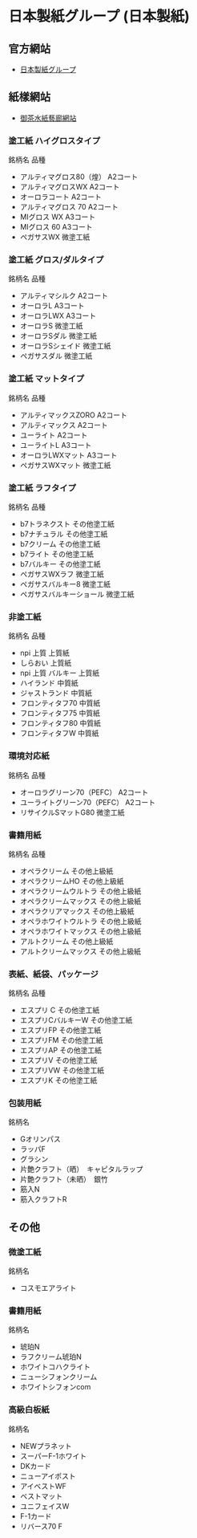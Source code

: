# 日本製紙グループ (日本製紙)
## 官方網站
- [日本製紙グループ](https://www.nipponpapergroup.com/)
## 紙樣網站
- [御茶水紙藝廊網站](https://www.nipponpapergroup.com/opg/index.html)

### 塗工紙 ハイグロスタイプ
銘柄名	品種
- アルティマグロス80（煌）	A2コート
- アルティマグロスWX	A2コート
- オーロラコート	A2コート
- アルティマグロス 70	A2コート
- MIグロス WX	A3コート
- MIグロス 60	A3コート
- ペガサスWX	微塗工紙


### 塗工紙 グロス/ダルタイプ
銘柄名	品種
- アルティマシルク	A2コート
- オーロラL	A3コート
- オーロラLWX	A3コート
- オーロラS	微塗工紙
- オーロラSダル	微塗工紙
- オーロラSシェイド	微塗工紙
- ペガサスダル	微塗工紙


### 塗工紙 マットタイプ
銘柄名	品種
- アルティマックスZORO	A2コート
- アルティマックス	A2コート
- ユーライト	A2コート
- ユーライトL	A3コート
- オーロラLWXマット	A3コート
- ペガサスWXマット	微塗工紙


### 塗工紙 ラフタイプ
銘柄名	品種
- b7トラネクスト	その他塗工紙
- b7ナチュラル	その他塗工紙
- b7クリーム	その他塗工紙
- b7ライト	その他塗工紙
- b7バルキー	その他塗工紙
- ペガサスWXラフ	微塗工紙
- ペガサスバルキー8	微塗工紙
- ペガサスバルキーショール	微塗工紙


### 非塗工紙
銘柄名	品種
- npi 上質	上質紙
- しらおい	上質紙
- npi 上質 バルキー	上質紙
- ハイランド	中質紙
- ジャストランド	中質紙
- フロンティタフ70	中質紙
- フロンティタフ75	中質紙
- フロンティタフ80	中質紙
- フロンティタフW	中質紙


### 環境対応紙
銘柄名	品種
- オーロラグリーン70（PEFC）	A2コート
- ユーライトグリーン70（PEFC）	A2コート
- リサイクルSマットG80	微塗工紙


### 書籍用紙
銘柄名	品種
- オペラクリーム	その他上級紙
- オペラクリームHO	その他上級紙
- オペラクリームウルトラ	その他上級紙
- オペラクリームマックス	その他上級紙
- オペラクリアマックス	その他上級紙
- オペラホワイトウルトラ	その他上級紙
- オペラホワイトマックス	その他上級紙
- アルトクリーム	その他上級紙
- アルトクリームマックス	その他上級紙


### 表紙、紙袋、パッケージ
銘柄名	品種
- エスプリ C	その他塗工紙
- エスプリCバルキーW	その他塗工紙
- エスプリFP	その他塗工紙
- エスプリFM	その他塗工紙
- エスプリAP	その他塗工紙
- エスプリV	その他塗工紙
- エスプリVW	その他塗工紙
- エスプリK	その他塗工紙

### 包装用紙
銘柄名
- Gオリンパス
- ラッパF
- グラシン
- 片艶クラフト（晒）　キャピタルラップ
- 片艶クラフト（未晒）　銀竹
- 筋入N
- 筋入クラフトR
## その他


### 微塗工紙
銘柄名
- コスモエアライト


### 書籍用紙
銘柄名
- 琥珀N
- ラフクリーム琥珀N
- ホワイトコハクライト
- ニューシフォンクリーム
- ホワイトシフォンcom


### 高級白板紙
銘柄名
- NEWプラネット
- スーパーF-1ホワイト
- DKカード
- ニューアイポスト
- アイベストWF
- ベストマット
- ユニフェイスW
- F-1カード
- リバース70 F